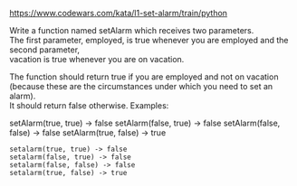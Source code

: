 https://www.codewars.com/kata/l1-set-alarm/train/python

Write a function named setAlarm which receives two parameters.  
The first parameter, employed, is true whenever you are employed and the second parameter,  
vacation is true whenever you are on vacation.

The function should return true if you are employed and not on vacation  
(because these are the circumstances under which you need to set an alarm).  
It should return false otherwise. Examples:

setAlarm(true, true) -> false setAlarm(false, true) -> false setAlarm(false, false) -> false setAlarm(true, false) -> true
```
setalarm(true, true) -> false
setalarm(false, true) -> false
setalarm(false, false) -> false
setalarm(true, false) -> true
```
